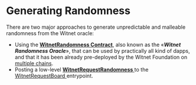 # Generating Randomness

There are two major approaches to generate unpredictable and malleable randomness from the Witnet oracle:

* Using the [**WitnetRandomness Contract**](randomness-contract.md), also known as the «_**Witnet Randomness Oracle**_», that can be used by practically all kind of dapps, and that it has been already pre-deployed by the Witnet Foundation on [multiple chains](../witnet-web-oracle/contracts-addresses.md).
* Posting a low-level [**WitnetRequestRandomness** ](randomness-requests.md)to the [WitnetRequestBoard ](../witnet-web-oracle/witnet-request-board.md)entrypoint.
